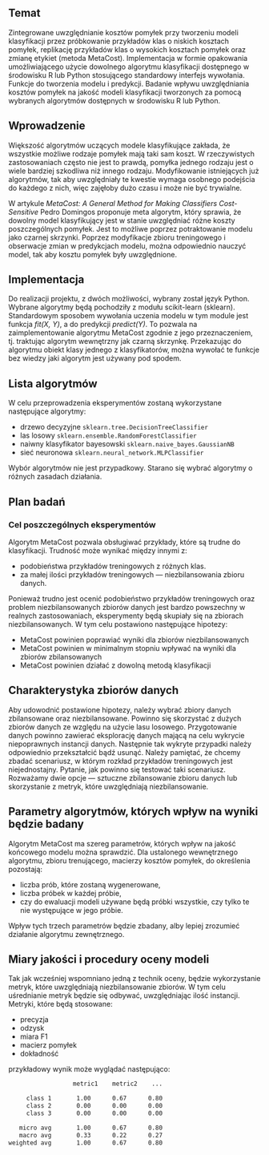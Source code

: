 ## Temat

Zintegrowane uwzględnianie kosztów pomyłek przy tworzeniu modeli klasyfikacji przez próbkowanie przykładów klas o niskich kosztach pomyłek, replikację przykładów klas o wysokich kosztach pomyłek oraz zmianę etykiet (metoda MetaCost). Implementacja w formie opakowania umożliwiającego użycie dowolnego algorytmu klasyfikacji dostępnego w środowisku R lub Python stosującego standardowy interfejs wywołania. Funkcje do tworzenia modelu i predykcji. Badanie wpływu uwzględniania kosztów pomyłek na jakość modeli klasyfikacji tworzonych za pomocą wybranych algorytmów dostępnych w środowisku R lub Python.

## Wprowadzenie

Większość algorytmów uczących modele klasyfikujące zakłada, że wszystkie możliwe rodzaje pomyłek mają taki sam koszt. W rzeczywistych zastosowaniach często nie jest to prawdą, pomyłka jednego rodzaju jest o wiele bardziej szkodliwa niż innego rodzaju. Modyfikowanie istniejących już algorytmów, tak aby uwzględniały te kwestie wymaga osobnego podejścia do każdego z nich, więc zajęłoby dużo czasu i może nie być trywialne.

W artykule *MetaCost: A General Method for Making Classifiers Cost-Sensitive* Pedro Domingos proponuje meta algorytm, który sprawia, że dowolny model klasyfikujący jest w stanie uwzględniać różne koszty poszczególnych pomyłek. Jest to możliwe poprzez potraktowanie modelu jako czarnej skrzynki. Poprzez modyfikacje zbioru treningowego i obserwacje zmian w predykcjach modelu, można odpowiednio nauczyć model, tak aby kosztu pomyłek były uwzględnione.

## Implementacja

Do realizacji projektu, z dwóch możliwości, wybrany został język Python. Wybrane algorytmy będą pochodziły z modułu scikit-learn (sklearn).
Standardowym sposobem wywołania uczenia modelu w tym module jest funkcja *fit(X, Y)*, a do predykcji *predict(Y)*. To pozwala na zaimplementowanie algorytmu MetaCost zgodnie z jego przeznaczeniem, tj. traktując algorytm wewnętrzny jak czarną skrzynkę. Przekazując do algorytmu obiekt klasy jednego z klasyfikatorów, można wywołać te funkcje bez wiedzy jaki algorytm jest używany pod spodem.

## Lista algorytmów

W celu przeprowadzenia eksperymentów zostaną wykorzystane następujące algorytmy:

- drzewo decyzyjne `sklearn.tree.DecisionTreeClassifier`
- las losowy `sklearn.ensemble.RandomForestClassifier`
- naiwny klasyfikator bayesowski `sklearn.naive_bayes.GaussianNB`
- sieć neuronowa `sklearn.neural_network.MLPClassifier`

Wybór algorytmów nie jest przypadkowy. Starano się wybrać algorytmy o różnych zasadach działania.

## Plan badań

### Cel poszczególnych eksperymentów

Algorytm MetaCost pozwala obsługiwać przykłady, które są trudne do klasyfikacji. Trudność może wynikać między innymi z:

- podobieństwa przykładów treningowych z różnych klas.
- za małej ilości przykładów treningowych — niezbilansowania zbioru danych.

Ponieważ trudno jest ocenić podobieństwo przykładów treningowych oraz problem niezbilansowanych zbiorów danych jest bardzo powszechny w realnych zastosowaniach, eksperymenty będą skupiały się na zbiorach niezbilansowanych. W tym celu postawiono następujące hipotezy:

- MetaCost powinien poprawiać wyniki dla zbiorów niezbilansowanych
- MetaCost powinien w minimalnym stopniu wpływać na wyniki dla zbiorów zbilansowanych
- MetaCost powinien działać z dowolną metodą klasyfikacji

## Charakterystyka zbiorów danych

Aby udowodnić postawione hipotezy, należy wybrać zbiory danych zbilansowane oraz niezbilansowane. Powinno się skorzystać z dużych zbiorów danych ze względu na użycie lasu losowego. Przygotowanie danych powinno zawierać eksplorację danych mającą na celu wykrycie niepoprawnych instancji danych. Następnie tak wykryte przypadki należy odpowiednio przekształcić bądź usunąć. Należy pamiętać, że chcemy zbadać scenariusz, w którym rozkład przykładów treningowych jest niejednostajny. Pytanie, jak powinno się testować taki scenariusz. Rozważamy dwie opcje — sztuczne zbilansowanie zbioru danych lub skorzystanie z metryk, które uwzględniają niezbilansowanie.

## Parametry algorytmów, których wpływ na wyniki będzie badany

Algorytm MetaCost ma szereg parametrów, których wpływ na jakość końcowego modelu można sprawdzić. Dla ustalonego wewnętrznego algorytmu, zbioru trenującego, macierzy kosztów pomyłek, do określenia pozostają:

- liczba prób, które zostaną wygenerowane,
- liczba próbek w każdej próbie,
- czy do ewaluacji modeli używane będą próbki wszystkie, czy tylko te nie występujące w jego próbie.

Wpływ tych trzech parametrów będzie zbadany, alby lepiej zrozumieć działanie algorytmu zewnętrznego.

## Miary jakości i procedury oceny modeli

Tak jak wcześniej wspomniano jedną z technik oceny, będzie wykorzystanie metryk, które uwzględniają niezbilansowanie zbiorów. W tym celu uśrednianie metryk będzie się odbywać, uwzględniając ilość instancji. Metryki, które będą stosowane:

- precyzja
- odzysk
- miara F1
- macierz pomyłek
- dokładność

przykładowy wynik może wyglądać następująco:

```sh
                  metric1    metric2    ...

     class 1       1.00      0.67      0.80
     class 2       0.00      0.00      0.00
     class 3       0.00      0.00      0.00

   micro avg       1.00      0.67      0.80
   macro avg       0.33      0.22      0.27
weighted avg       1.00      0.67      0.80
```
